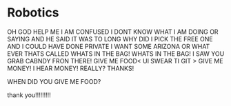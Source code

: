 # Robotics
OH GOD HELP ME I AM CONFUSED I DONT KNOW WHAT I AM DOING OR SAYING AND HE SAID IT WAS TO LONG WHY DID I PICK THE FREE ONE AND I COULD HAVE DONE PRIVATE  I WANT SOME ARIZONA OR WHAT EVER THATS CALLED WHATS IN THE BAG! WHATS IN THE BAG! I SAW YOU GRAB CABNDY FRON THERE! GIVE ME FOOD&lt; UI SWEAR TI GIT > GIVE ME MONEY! I HEAR MONEY!  REALLY? THANKS!

WHEN DID YOU GIVE ME FOOD?

thank you!!!!!!!!!

